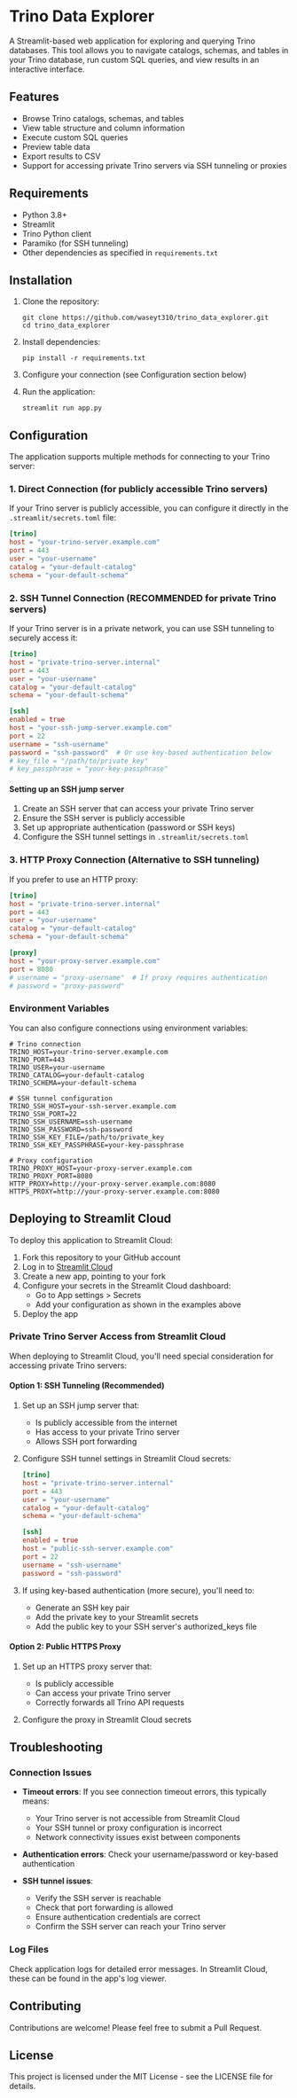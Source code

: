 # Trino Data Explorer

A Streamlit-based web application for exploring and querying Trino databases. This tool allows you to navigate catalogs, schemas, and tables in your Trino database, run custom SQL queries, and view results in an interactive interface.

## Features

- Browse Trino catalogs, schemas, and tables
- View table structure and column information
- Execute custom SQL queries
- Preview table data
- Export results to CSV
- Support for accessing private Trino servers via SSH tunneling or proxies

## Requirements

- Python 3.8+
- Streamlit
- Trino Python client
- Paramiko (for SSH tunneling)
- Other dependencies as specified in `requirements.txt`

## Installation

1. Clone the repository:
   ```
   git clone https://github.com/waseyt310/trino_data_explorer.git
   cd trino_data_explorer
   ```

2. Install dependencies:
   ```
   pip install -r requirements.txt
   ```

3. Configure your connection (see Configuration section below)

4. Run the application:
   ```
   streamlit run app.py
   ```

## Configuration

The application supports multiple methods for connecting to your Trino server:

### 1. Direct Connection (for publicly accessible Trino servers)

If your Trino server is publicly accessible, you can configure it directly in the `.streamlit/secrets.toml` file:

```toml
[trino]
host = "your-trino-server.example.com"
port = 443
user = "your-username"
catalog = "your-default-catalog"
schema = "your-default-schema"
```

### 2. SSH Tunnel Connection (RECOMMENDED for private Trino servers)

If your Trino server is in a private network, you can use SSH tunneling to securely access it:

```toml
[trino]
host = "private-trino-server.internal"
port = 443
user = "your-username"
catalog = "your-default-catalog"
schema = "your-default-schema"

[ssh]
enabled = true
host = "your-ssh-jump-server.example.com"
port = 22
username = "ssh-username"
password = "ssh-password"  # Or use key-based authentication below
# key_file = "/path/to/private_key"
# key_passphrase = "your-key-passphrase"
```

#### Setting up an SSH jump server

1. Create an SSH server that can access your private Trino server
2. Ensure the SSH server is publicly accessible
3. Set up appropriate authentication (password or SSH keys)
4. Configure the SSH tunnel settings in `.streamlit/secrets.toml`

### 3. HTTP Proxy Connection (Alternative to SSH tunneling)

If you prefer to use an HTTP proxy:

```toml
[trino]
host = "private-trino-server.internal"
port = 443
user = "your-username"
catalog = "your-default-catalog"
schema = "your-default-schema"

[proxy]
host = "your-proxy-server.example.com"
port = 8080
# username = "proxy-username"  # If proxy requires authentication
# password = "proxy-password"
```

### Environment Variables

You can also configure connections using environment variables:

```
# Trino connection
TRINO_HOST=your-trino-server.example.com
TRINO_PORT=443
TRINO_USER=your-username
TRINO_CATALOG=your-default-catalog
TRINO_SCHEMA=your-default-schema

# SSH tunnel configuration
TRINO_SSH_HOST=your-ssh-server.example.com
TRINO_SSH_PORT=22
TRINO_SSH_USERNAME=ssh-username
TRINO_SSH_PASSWORD=ssh-password
TRINO_SSH_KEY_FILE=/path/to/private_key
TRINO_SSH_KEY_PASSPHRASE=your-key-passphrase

# Proxy configuration
TRINO_PROXY_HOST=your-proxy-server.example.com
TRINO_PROXY_PORT=8080
HTTP_PROXY=http://your-proxy-server.example.com:8080
HTTPS_PROXY=http://your-proxy-server.example.com:8080
```

## Deploying to Streamlit Cloud

To deploy this application to Streamlit Cloud:

1. Fork this repository to your GitHub account
2. Log in to [Streamlit Cloud](https://streamlit.io/cloud)
3. Create a new app, pointing to your fork
4. Configure your secrets in the Streamlit Cloud dashboard:
   - Go to App settings > Secrets
   - Add your configuration as shown in the examples above
5. Deploy the app

### Private Trino Server Access from Streamlit Cloud

When deploying to Streamlit Cloud, you'll need special consideration for accessing private Trino servers:

#### Option 1: SSH Tunneling (Recommended)

1. Set up an SSH jump server that:
   - Is publicly accessible from the internet
   - Has access to your private Trino server
   - Allows SSH port forwarding

2. Configure SSH tunnel settings in Streamlit Cloud secrets:
   ```toml
   [trino]
   host = "private-trino-server.internal"
   port = 443
   user = "your-username"
   catalog = "your-default-catalog"
   schema = "your-default-schema"

   [ssh]
   enabled = true
   host = "public-ssh-server.example.com"
   port = 22
   username = "ssh-username"
   password = "ssh-password"
   ```

3. If using key-based authentication (more secure), you'll need to:
   - Generate an SSH key pair
   - Add the private key to your Streamlit secrets
   - Add the public key to your SSH server's authorized_keys file

#### Option 2: Public HTTPS Proxy

1. Set up an HTTPS proxy server that:
   - Is publicly accessible
   - Can access your private Trino server
   - Correctly forwards all Trino API requests

2. Configure the proxy in Streamlit Cloud secrets

## Troubleshooting

### Connection Issues

- **Timeout errors**: If you see connection timeout errors, this typically means:
  - Your Trino server is not accessible from Streamlit Cloud
  - Your SSH tunnel or proxy configuration is incorrect
  - Network connectivity issues exist between components

- **Authentication errors**: Check your username/password or key-based authentication

- **SSH tunnel issues**: 
  - Verify the SSH server is reachable
  - Check that port forwarding is allowed
  - Ensure authentication credentials are correct
  - Confirm the SSH server can reach your Trino server

### Log Files

Check application logs for detailed error messages. In Streamlit Cloud, these can be found in the app's log viewer.

## Contributing

Contributions are welcome! Please feel free to submit a Pull Request.

## License

This project is licensed under the MIT License - see the LICENSE file for details.

